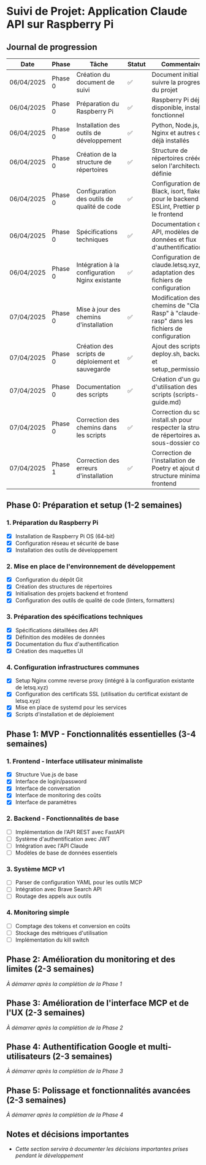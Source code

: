 # Suivi de Projet: Application Claude API sur Raspberry Pi

## Journal de progression

| Date | Phase | Tâche | Statut | Commentaires |
|------|-------|-------|--------|-------------|
| 06/04/2025 | Phase 0 | Création du document de suivi | ✅ | Document initial pour suivre la progression du projet |
| 06/04/2025 | Phase 0 | Préparation du Raspberry Pi | ✅ | Raspberry Pi déjà disponible, installé et fonctionnel |
| 06/04/2025 | Phase 0 | Installation des outils de développement | ✅ | Python, Node.js, Git, Nginx et autres outils déjà installés |
| 06/04/2025 | Phase 0 | Création de la structure de répertoires | ✅ | Structure de répertoires créée selon l'architecture définie |
| 06/04/2025 | Phase 0 | Configuration des outils de qualité de code | ✅ | Configuration de Black, isort, flake8 pour le backend et ESLint, Prettier pour le frontend |
| 06/04/2025 | Phase 0 | Spécifications techniques | ✅ | Documentation des API, modèles de données et flux d'authentification
| 06/04/2025 | Phase 0 | Intégration à la configuration Nginx existante | ✅ | Configuration de claude.letsq.xyz, adaptation des fichiers de configuration
| 07/04/2025 | Phase 0 | Mise à jour des chemins d'installation | ✅ | Modification des chemins de "Claude-Rasp" à "claude-rasp" dans les fichiers de configuration
| 07/04/2025 | Phase 0 | Création des scripts de déploiement et sauvegarde | ✅ | Ajout des scripts deploy.sh, backup.sh et setup_permissions.sh
| 07/04/2025 | Phase 0 | Documentation des scripts | ✅ | Création d'un guide d'utilisation des scripts (scripts-guide.md)
| 07/04/2025 | Phase 0 | Correction des chemins dans les scripts | ✅ | Correction du script install.sh pour respecter la structure de répertoires avec sous-dossier code
| 07/04/2025 | Phase 1 | Correction des erreurs d'installation | ✅ | Correction de l'installation de Poetry et ajout de la structure minimale du frontend

## Phase 0: Préparation et setup (1-2 semaines)

### 1. Préparation du Raspberry Pi
- [x] Installation de Raspberry Pi OS (64-bit)
- [x] Configuration réseau et sécurité de base
- [x] Installation des outils de développement

### 2. Mise en place de l'environnement de développement
- [x] Configuration du dépôt Git
- [x] Création des structures de répertoires
- [x] Initialisation des projets backend et frontend
- [x] Configuration des outils de qualité de code (linters, formatters)

### 3. Préparation des spécifications techniques
- [x] Spécifications détaillées des API
- [x] Définition des modèles de données
- [x] Documentation du flux d'authentification
- [x] Création des maquettes UI

### 4. Configuration infrastructures communes
- [x] Setup Nginx comme reverse proxy (intégré à la configuration existante de letsq.xyz)
- [x] Configuration des certificats SSL (utilisation du certificat existant de letsq.xyz)
- [x] Mise en place de systemd pour les services
- [x] Scripts d'installation et de déploiement

## Phase 1: MVP - Fonctionnalités essentielles (3-4 semaines)

### 1. Frontend - Interface utilisateur minimaliste
- [x] Structure Vue.js de base
- [x] Interface de login/password
- [x] Interface de conversation
- [x] Interface de monitoring des coûts
- [x] Interface de paramètres

### 2. Backend - Fonctionnalités de base
- [ ] Implémentation de l'API REST avec FastAPI
- [ ] Système d'authentification avec JWT
- [ ] Intégration avec l'API Claude
- [ ] Modèles de base de données essentiels

### 3. Système MCP v1
- [ ] Parser de configuration YAML pour les outils MCP
- [ ] Intégration avec Brave Search API
- [ ] Routage des appels aux outils

### 4. Monitoring simple
- [ ] Comptage des tokens et conversion en coûts
- [ ] Stockage des métriques d'utilisation
- [ ] Implémentation du kill switch

## Phase 2: Amélioration du monitoring et des limites (2-3 semaines)
*À démarrer après la complétion de la Phase 1*

## Phase 3: Amélioration de l'interface MCP et de l'UX (2-3 semaines)
*À démarrer après la complétion de la Phase 2*

## Phase 4: Authentification Google et multi-utilisateurs (2-3 semaines)
*À démarrer après la complétion de la Phase 3*

## Phase 5: Polissage et fonctionnalités avancées (2-3 semaines)
*À démarrer après la complétion de la Phase 4*

## Notes et décisions importantes
- *Cette section servira à documenter les décisions importantes prises pendant le développement*
